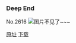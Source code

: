 ### Deep End
No.2616
![图片不见了~~~](https://imgs.xkcd.com/comics/deep_end.png)

[原址](https://xkcd.com//2616) [下载](https://imgs.xkcd.com/comics/deep_end.png)

